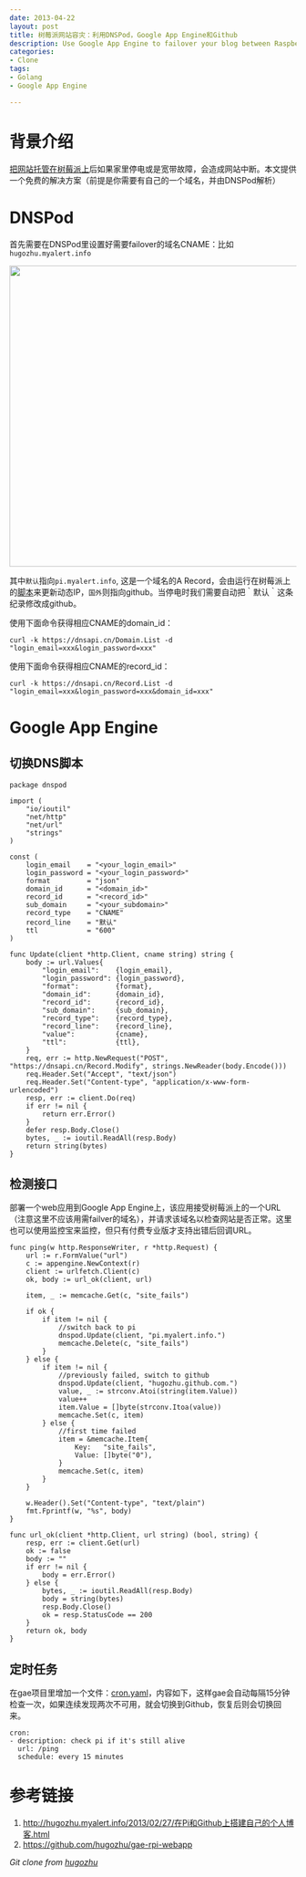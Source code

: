 ```yaml
---
date: 2013-04-22
layout: post
title: 树莓派网站容灾：利用DNSPod，Google App Engine和Github
description: Use Google App Engine to failover your blog between Raspberry Pi and Github
categories:
- Clone
tags:
- Golang
- Google App Engine

---
```



# 背景介绍
[把网站托管在树莓派上](http://hugozhu.myalert.info/2013/02/27/在Pi和Github上搭建自己的个人博客.html)后如果家里停电或是宽带故障，会造成网站中断。本文提供一个免费的解决方案（前提是你需要有自己的一个域名，并由DNSPod解析）

# DNSPod

首先需要在DNSPod里设置好需要failover的域名CNAME：比如`hugozhu.myalert.info`

<img src="https://www.evernote.com/shard/s26/sh/95d90628-5c74-4773-aaff-c2110e1863a6/6b592609ef02c42e46664d1fa1493e1c/deep/0/Screenshot%204/22/13%204:57%20PM.png" width="528"/>

其中`默认`指向`pi.myalert.info`, 这是一个域名的A Record，会由运行在树莓派上的[脚本](http://hugozhu.myalert.info/2013/02/26/dynamic-dns-script.html)来更新动态IP，`国外`则指向github。当停电时我们需要自动把｀默认｀这条纪录修改成github。

使用下面命令获得相应CNAME的domain_id：

```
curl -k https://dnsapi.cn/Domain.List -d "login_email=xxx&login_password=xxx" 
```

使用下面命令获得相应CNAME的record_id：

```
curl -k https://dnsapi.cn/Record.List -d "login_email=xxx&login_password=xxx&domain_id=xxx"
```

# Google App Engine

## 切换DNS脚本

```
package dnspod

import (
	"io/ioutil"
	"net/http"
	"net/url"
	"strings"
)

const (
	login_email    = "<your_login_email>"
	login_password = "<your_login_password>"
	format         = "json"
	domain_id      = "<domain_id>"
	record_id      = "<record_id>"
	sub_domain     = "<your_subdomain>"
	record_type    = "CNAME"
	record_line    = "默认"
	ttl            = "600"
)

func Update(client *http.Client, cname string) string {
	body := url.Values{
		"login_email":    {login_email},
		"login_password": {login_password},
		"format":         {format},
		"domain_id":      {domain_id},
		"record_id":      {record_id},
		"sub_domain":     {sub_domain},
		"record_type":    {record_type},
		"record_line":    {record_line},
		"value":          {cname},
		"ttl":            {ttl},
	}
	req, err := http.NewRequest("POST", "https://dnsapi.cn/Record.Modify", strings.NewReader(body.Encode()))
	req.Header.Set("Accept", "text/json")
	req.Header.Set("Content-type", "application/x-www-form-urlencoded")
	resp, err := client.Do(req)
	if err != nil {
		return err.Error()
	}
	defer resp.Body.Close()
	bytes, _ := ioutil.ReadAll(resp.Body)
	return string(bytes)
}
```

## 检测接口
部署一个web应用到Google App Engine上，该应用接受树莓派上的一个URL（注意这里不应该用需failver的域名），并请求该域名以检查网站是否正常。这里也可以使用监控宝来监控，但只有付费专业版才支持出错后回调URL。

```
func ping(w http.ResponseWriter, r *http.Request) {
	url := r.FormValue("url")
	c := appengine.NewContext(r)
	client := urlfetch.Client(c)
	ok, body := url_ok(client, url)

	item, _ := memcache.Get(c, "site_fails")

	if ok {
		if item != nil {
			//switch back to pi
			dnspod.Update(client, "pi.myalert.info.")
			memcache.Delete(c, "site_fails")
		}
	} else {
		if item != nil {
			//previously failed, switch to github
			dnspod.Update(client, "hugozhu.github.com.")
			value, _ := strconv.Atoi(string(item.Value))
			value++
			item.Value = []byte(strconv.Itoa(value))
			memcache.Set(c, item)
		} else {
			//first time failed
			item = &memcache.Item{
				Key:   "site_fails",
				Value: []byte("0"),
			}
			memcache.Set(c, item)
		}
	}

	w.Header().Set("Content-type", "text/plain")
	fmt.Fprintf(w, "%s", body)
}

func url_ok(client *http.Client, url string) (bool, string) {
	resp, err := client.Get(url)
	ok := false
	body := ""
	if err != nil {
		body = err.Error()
	} else {
		bytes, _ := ioutil.ReadAll(resp.Body)
		body = string(bytes)
		resp.Body.Close()
		ok = resp.StatusCode == 200
	}
	return ok, body
}
```

## 定时任务

在gae项目里增加一个文件：[cron.yaml](https://github.com/hugozhu/gae-rpi-webapp/blob/master/cron.yaml)，内容如下，这样gae会自动每隔15分钟检查一次，如果连续发现两次不可用，就会切换到Github，恢复后则会切换回来。

```
cron:
- description: check pi if it's still alive
  url: /ping
  schedule: every 15 minutes
```



# 参考链接

1. http://hugozhu.myalert.info/2013/02/27/在Pi和Github上搭建自己的个人博客.html
2. https://github.com/hugozhu/gae-rpi-webapp 

*Git clone from [hugozhu](https://github.com/hugozhu/blog "hugozhu's github")*